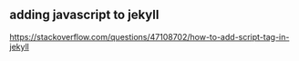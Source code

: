 ## adding javascript to jekyll



https://stackoverflow.com/questions/47108702/how-to-add-script-tag-in-jekyll 
